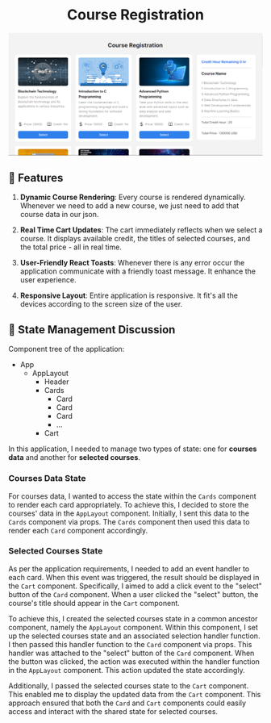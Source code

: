 <h1 align="center">
Course Registration</h1>

<p align="center"><img src="./src/assets/screenshot.PNG" alt="Course registration homepage"></p>

## 📝 Features

1. **Dynamic Course Rendering**: Every course is rendered dynamically. Whenever we need to add a new course, we just need to add that course data in our json.

2. **Real Time Cart Updates**: The cart immediately reflects when we select a course. It displays available credit, the titles of selected courses, and the total price - all in real time.

3. **User-Friendly React Toasts**: Whenever there is any error occur the application communicate with a friendly toast message. It enhance the user experience.

4. **Responsive Layout**: Entire application is responsive. It fit's all the devices according to the screen size of the user.

## 🧩 State Management Discussion

Component tree of the application:

- App
  - AppLayout
    - Header
    - Cards
      - Card
      - Card
      - Card
      - ...
    - Cart

In this application, I needed to manage two types of state: one for **courses data** and another for **selected courses**.

### Courses Data State

For courses data, I wanted to access the state within the `Cards` component to render each card appropriately. To achieve this, I decided to store the courses' data in the `AppLayout` component. Initially, I sent this data to the `Cards` component via props. The `Cards` component then used this data to render each `Card` component accordingly.

### Selected Courses State

As per the application requirements, I needed to add an event handler to each card. When this event was triggered, the result should be displayed in the `Cart` component. Specifically, I aimed to add a click event to the "select" button of the `Card` component. When a user clicked the "select" button, the course's title should appear in the `Cart` component.

To achieve this, I created the selected courses state in a common ancestor component, namely the `AppLayout` component. Within this component, I set up the selected courses state and an associated selection handler function. I then passed this handler function to the `Card` component via props. This handler was attached to the "select" button of the `Card` component. When the button was clicked, the action was executed within the handler function in the `AppLayout` component. This action updated the state accordingly.

Additionally, I passed the selected courses state to the `Cart` component. This enabled me to display the updated data from the `Cart` component. This approach ensured that both the `Card` and `Cart` components could easily access and interact with the shared state for selected courses.
